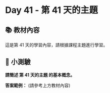 # Day 41 - 第 41 天的主題

## 📚 教材內容

這是第 41 天的學習內容，請根據課程主題進行學習。

## 📝 小測驗

**請簡述 第 41 天的主題 的基本概念。**

**答案範例：** (請參考上方教材內容)
